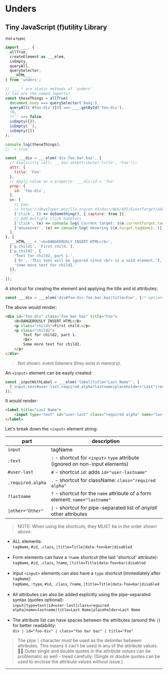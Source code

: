 # Unders

## Tiny JavaScript (f)utility Library

<small>(not a typo)</small>

```js
import ___, { 
  allTrue, 
  createElement as ___elem, 
  isEmpty, 
  queryAll, 
  querySelector,
  ___HTML___
} from 'unders';

// ___.* are static methods of 'unders'
// (as are the named imports)
const theseThings = allTrue(
  document.body === querySelector('body'),
  queryAll('#foo-div')[0] === ___.getById('foo-div'),
  !0,
  !!'' === false,
  isEmpty({}),
  isEmpty(''),
  isEmpty([])
);

console.log(theseThings);
// -> true

const ___div = ___elem('div.foo.bar.baz', { 
  // Explicitly call: ___div.setAttribute('title', 'Foo'));
  attr: {
    title: 'Foo'
  },
  // Apply value as a property: ___div.id = 'foo'
  prop: { 
    id: 'foo-div',
  },
  on: [
    // See: 
    // https://developer.mozilla.org/en-US/docs/Web/API/EventTarget/addEventListener
    ['click', () => doSomething(), { capture: true }],
    // Add multiple click handlers
    ['click', (e) => console.log(`Current target: ${e.currentTarget.tagName}`)],
    ['mouseover', (e) => console.log(`Hovering ${e.target.tagName}.`)]
  ],
}, [
  ___HTML___ + '<b>DANGEROUSLY INSERT HTML</b>',
  ['p.child1', 'First child.'],
  ['p.child2', [
    'Text for child2, part 1.',
    ['br', 'This text will be ignored since <br> is a void element.'],
    'Some more text for child2.'
  ]],
  ''
]);
```

A shortcut for creating the element and applying the title and id attributes:

```js
const ___div = ___elem('div#foo-div.foo.bar.baz|title=Foo', {/* options */}, [/* children */]);
```

The above would render:

```html
<div id="foo-div" class="foo bar baz" title="Foo">
    <b>DANGEROUSLY INSERT HTML</b>
    <p class="child1">First child.</p>
    <p class="child2">
        Text for child2, part 1.
        <br>
        Some more text for child2.
    </p>
</div>
```

> Not shown: event listeners (they exist in memory).

An `<input>` element can be easily created:

```js
const _inputWithLabel = ___elem('label|title="Last Name"', [
  ['input:text#user-last.required.alpha?lastname|placeholder="Last"|required']
]);
```

It would render:

```html
<label title="Last Name">
    <input type="text" id="user-last" class="required alpha" name="lastname" placeholder="Last" required/>
</label>
```

Let's break down the `<input>` element string:

| part              | description                                                                   |
|-------------------|-------------------------------------------------------------------------------|
| `input`           | tagName                                                                       |
| `:text`           | `:` - shortcut for `<input>` `type` attribute (ignored on non-input elements) |
| `#user-last`      | `#` - shortcut `id`: adds `id="user-lastname"`                                |
| `.required.alpha` | `.` - shortcut for className: `class="required alpha"`                        |
| `?lastname`       | `?` - shortcut for the `name` attribute of a form element: `name="lastname"`  |
| `\|other="Other"` | `\|` - shortcut for pipe-separated list of _any/all_ other attributes         |


> NOTE: When using the shortcuts, they MUST be in the order shown above:

- ALL elements: <br> 
  `tagName`, `#id`, `.class`, `|title=Title|data-foo=bar|disabled`
<br><br>
- Form elements can have a `?name` shortcut (the last 'shortcut' attribute):
  <br>
  `tagName`, `#id`, `.class`, `?name`, `|title=Title|data-foo=bar|disabled`
<br><br>
- Input `<input>` elements can also have a `type` shortcut (immediately after `tagName`): 
  <br> 
  `tagName`, `:type`, `#id`, `.class`, `?name`, `|title=Title|data-foo=bar|disabled`
<br><br>
- All attributes can also be added explicitly using the pipe-separated syntax (quotes optional):
  <br>
  `input|type=text|id=user-last|class=required alpha|name=lastname|title=Last Name|placeholder=Last Name`
<br><br>
- The attribute list can have spaces between the attributes (around the `|`) for better readability:
  <br>
  `div | id="foo-div" | class="foo bar baz" | title="Foo"`

> The pipe `|` character _must_ be used as the delimiter between attributes. This means it can't be
> used in any of the attribute values. 🤷‍♂️ Outer single and double quotes in the attribute _values_ 
> can be problematic as well - tread carefully. (Single or double quotes can be used to enclose
> the attribute values without issue.)

---
